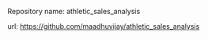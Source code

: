 
Repository name: athletic_sales_analysis

url: https://github.com/maadhuvijay/athletic_sales_analysis
